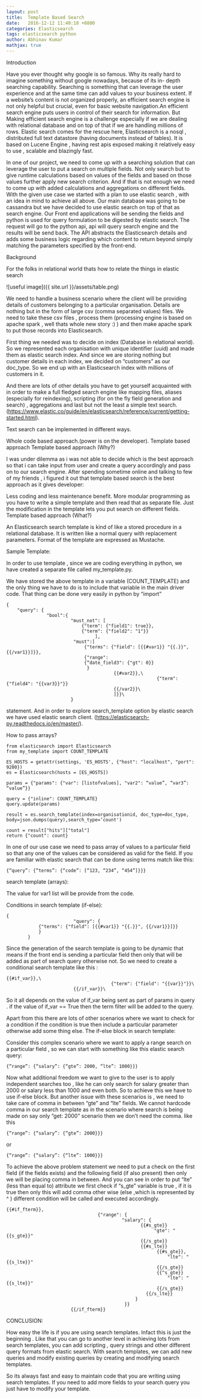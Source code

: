 ```yaml
---
layout: post
title:  Template Based Search
date:   2016-12-12 11:40:18 +0800
categories: Elasticsearch
tags: elasticsearch python
author: Abhinav Kumar
mathjax: true
---
```



Introduction

Have you ever thought why google is so famous. Why its really hard to imagine something without google nowadays, because of its in- depth searching capability. Searching is something that can leverage the user experience and at the same time can add values to your business extent. If a website’s content is not organized properly, an efficient search engine is not only helpful but crucial, even for basic website navigation.An efficient search engine puts users in control of their search for information. But Making efficient search engine is a challenge especially if we are dealing with relational database and on top of that if we are handling millions of rows. Elastic search comes for the rescue here, Elasticsearch is a nosql , distributed full text datastore (having documents instead of tables). It is based on Lucene Engine , having rest apis exposed making it relatively easy to use , scalable and blazingly fast. 

In one of our project, we need to come up with a searching solution that can leverage the user to put a search on multiple fields. Not only search but to give runtime calculations based on values of the fields and based on those values further apply new search criterion. And if that is not enough we need to come up with added calculations and aggregations on different fields. With the given use case we started with a plan to use elastic search , with an idea in mind to achieve all above. Our main database was going to be cassandra but we have decided to use elastic search on top of that as search engine. Our Front end applications will be sending the fields and python is used for query formulation to be digested by elastic search. The request will go to the python api, api will query search engine and the results will be send back. The API abstracts the Elasticsearch details and adds some business logic regarding which content to return beyond simply matching the parameters specified by the front-end. 

Background

For the folks in relational world thats how to relate the things in elastic search 

![useful image]({{ site.url }}/assets/table.png)

We need to handle a business scenario where the client will be providing details of customers belonging to a particular organisation. Details are nothing but in the form of large csv (comma separated values) files. We need to take these csv files , process them (processing engine is based on apache spark , well thats whole new story :) ) and then make apache spark to put those records into Elasticsearch.

First thing we needed was to decide on index (Database in relational world). So we represented each organisation with unique identifier (uuid) and made them as elastic search index. And since we are storing nothing but customer details in each index, we decided on “customers” as our doc_type. So we end up with an Elasticsearch index with millions of customers in it. 


And there are lots of other details you have to get yourself acquainted with in order to make a full fledged search engine like mapping files, aliases (especially for reindexing), scripting (for on the fly field generation and search) , aggregations and last but not the least a simple text search. (https://www.elastic.co/guide/en/elasticsearch/reference/current/getting-started.html).

Text search can be implemented in different ways.

Whole code based approach.(power is on the developer).
Template based approach
Template based approach (Why?)

I was under dilemma as i was not able to decide which is the best approach so that i can take input from user and create a query accordingly and pass on to our search engine. After spending sometime online and talking to few of my friends , i figured it out that template based search is the best approach as it gives developer:

Less coding and less maintenance benefit.
More modular programming as you have to write a simple template and then read that as separate file.
Just the modification in the template lets you put search on different fields.
Template based approach (What?)

An Elasticsearch search template is kind of like a stored procedure in a relational database. It is written like a normal query with replacement parameters. Format of the template are expressed as Mustache.

Sample Template:

In order to use template , since we are coding everything in python, we have created a separate file called my_template.py.

We have stored the above template in a variable (COUNT_TEMPLATE) and the only thing we have to do is to include that variable in the main driver code. That thing can be done very easily in python by “import” 
```
{
    "query": {
               "bool":{
                        "must_not": [
                            {"term": {"field1": true}},
                            {"term": {"field2": "1"}}
                                 ],
                         "must":[
                             {"terms": {"field": [{{#var1}} "{{.}}", {{/var1}}]}},
                             {"range": 
                             {“date_field3": {"gt": 0}}
                              }
                                        {{#var2}},\
                                                        {"term": {"field4": "{{var3}}"}}
                                        {{/var2}}\
                                        ]}}\
                        }
```
statement. And in order to explore search_template option by elastic search we have used elastic search client. (https://elasticsearch-py.readthedocs.io/en/master/).

How to pass arrays?
```
from elasticsearch import Elasticsearch
from my_template import COUNT_TEMPLATE

ES_HOSTS = getattr(settings, 'ES_HOSTS', {"host": "localhost", "port": 9200})
es = Elasticsearch(hosts = [ES_HOSTS])

params = {"params": {"var": [listofvalues], "var2": “value”, “var3”: “value”}}

query = {"inline": COUNT_TEMPLATE}
query.update(params)

result = es.search_template(index=organisationid, doc_type=doc_type, body=json.dumps(query),search_type=‘count')

count = result["hits"]["total"]
return {"count": count}
```
In one of our use case we need to pass array of values to a particular field so that any one of the values can be considered as valid for the field. If you are familiar with elastic search that can be done using terms match like this:
```
{“query”: {“terms”: {“code”: [“123, “234”, “454”]}}}
```
search template (arrays):

The value for var1 list will be provide from the code. 

Conditions in search template (if-else):
```
{
                         "query": {
			{"terms": {"field": [{{#var1}} "{{.}}", {{/var1}}]}}
			}
		}
```
Since the generation of the search template is going to be dynamic that means if the front end is sending a particular field then only that will be added as part of search query otherwise not. So we need to create a conditional search template like this :
```
{{#if_var}},\
                                       {"term": {"field": "{{var}}"}}\
                         {{/if_var}}\
```
So it all depends on the value of if_var being sent as part of params in query . if the value of if_var == True then the term filter will be added to the query. 

Apart from this there are lots of other scenarios where we want to check for a condition if the condition is true then include a particular parameter otherwise add some thing else. The if-else block in search template:

Consider this complex scenario where we want to apply a range search on a particular field , so we can start with something like this elastic search query:
```
{“range”: {“salary”: {“gte”: 2000, “lte”: 1000}}}
```
Now what additional freedom we want to give to the user is to apply independent searches too , like he can only search for salary greater than 2000 or salary less than 1000 and even both. So to achieve this we have to use if-else block. But another issue with these scenarios is , we need to take care of comma in between “gte” and “lte” fields. We cannot hardcode comma in our search template as in the scenario where search is being made on say only “get: 2000” scenario then we don’t need the comma. like this
```
{“range”: {“salary”: {“gte”: 2000}}}
```
or
```
{“range”: {“salary”: {“lte”: 1000}}}
```
To achieve the above problem statement we need to put a check on the first field (if the fields exists) and the following field (if also present) then only we will be placing comma in between. And you can see in order to put “lte” (less than equal to) attribute we first check if “s_gte” variable is true , if it is true then only this will add comma other wise (else ,which is represented by ^ ) different condition will be called and executed accordingly.
```
{{#if_fterm}},
                                  {"range": {
                                           "salary": {
                                                  {{#s_gte}}
                                                       "gte": "{{s_gte}}"
                                                  {{/s_gte}}
                                                  {{#s_lte}}
                                                        {{#s_gte}},
                                                            "lte": "{{s_lte}}"
                                                        {{/s_gte}}
                                                        {{^s_gte}}
                                                            "lte": "{{s_lte}}"
                                                        {{/s_gte}}
                                                    {{/s_lte}}
                                                }
                                            }}
                        {{/if_fterm}}
```

CONCLUSION:

How easy the life is if you are using search templates. Infact this is just the beginning . Like that you can go to another level in achieving lots from search templates, you can add scripting , query strings and other different query formats from elastic search. With search templates, we can add new queries and modify existing queries by creating and modifying search templates.

So its always fast and easy to maintain code that you are writing using search templates. If you need to add more fields to your search query you just have to modify your template. 
